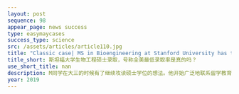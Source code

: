 ```yaml
---
layout: post
sequence: 98
appear_page: news success
type: easymaycases
success_type: science
src: /assets/articles/article110.jpg
title: "Classic case| MS in Bioengineering at Stanford University has the lowest admission rate? Another offer! "
title_short: 斯坦福大学生物工程硕士录取，号称全美最低录取率是真的吗？
use_short_title: nan
description: M同学在大三的时候有了继续攻读硕士学位的想法。他开始广泛地联系留学教育机构，希望能高效地完成自己的研究生申请。在了解易美有独家招生官顾问委员会和名企职业咨询顾问委员会后，他决心签约易美，希望在专业的指导下成就自己的名校之路。易美VIP选校定位团队老师在与M同学反复沟通后，决定挑战一下连年录取率最低，仅有4%的“西部哈佛”斯坦福大学。
year: 2019
---
```



